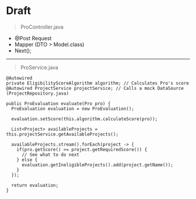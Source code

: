# Draft

> ProController.java

- @Post Request
- Mapper (DTO > Model.class)
- Next();

------
> ProService.java

```
@Autowired 
private EligibilityScoreAlgorithm algorithm; // Calculates Pro's score
@Autowired ProjectService projectService; // Calls a mock DataSource (ProjectRepository.java)

public ProEvaluation evaluate(Pro pro) {
  ProEvaluation evaluation = new ProEvaluation();
  
  evaluation.setScore(this.algorithm.calculateScore(pro));
  
  List<Project> availableProjects = this.projectService.getAvailableProjects();
  
  availableProjects.stream().forEach(project -> {
    if(pro.getScore() >= project.getRequiredScore()) {
      // See what to do next
    } else {
      evaluation.getIneligibleProjects().add(project.getName());
    }
  });
 
  return evaluation;
}

```
